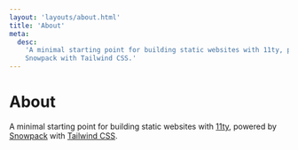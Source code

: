 ```yaml
---
layout: 'layouts/about.html'
title: 'About'
meta:
  desc:
    'A minimal starting point for building static websites with 11ty, powered by
    Snowpack with Tailwind CSS.'
---
```


# About

A minimal starting point for building static websites with
[11ty](https://www.11ty.dev/), powered by [Snowpack](https://www.snowpack.dev/)
with [Tailwind CSS](https://tailwindcss.com).
